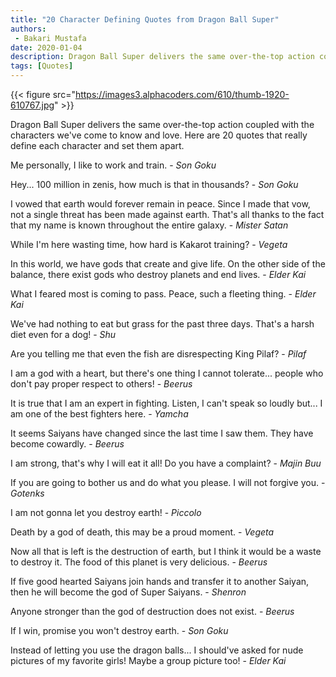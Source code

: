 ```yaml
---
title: "20 Character Defining Quotes from Dragon Ball Super"
authors:
 - Bakari Mustafa
date: 2020-01-04
description: Dragon Ball Super delivers the same over-the-top action coupled with the characters we've come to know and love.
tags: [Quotes]
---
```


{{< figure src="https://images3.alphacoders.com/610/thumb-1920-610767.jpg" >}}

Dragon Ball Super delivers the same over-the-top action coupled with the characters we've come to know and love. Here are 20 quotes that really define each character and set them apart.

Me personally, I like to work and train. - <cite>Son Goku</cite>

Hey... 100 million in zenis, how much is that in thousands? - <cite>Son Goku<cite>
  
I vowed that earth would forever remain in peace. Since I made that vow, not a single threat has been made against earth. That's all thanks to the fact that my name is known throughout the entire galaxy. - <cite>Mister Satan<cite>
  
While I'm here wasting time, how hard is Kakarot training? - <cite>Vegeta</cite>

In this world, we have gods that create and give life. On the other side of the balance, there exist gods who destroy planets and end lives. - <cite>Elder Kai</cite>

What I feared most is coming to pass. Peace, such a fleeting thing. - <cite>Elder Kai</cite>

We've had nothing to eat but grass for the past three days. That's a harsh diet even for a dog! - <cite>Shu</cite>

Are you telling me that even the fish are disrespecting King Pilaf? - <cite>Pilaf</cite>

I am a god with a heart, but there's one thing I cannot tolerate... people who don't pay proper respect to others! - <cite>Beerus</cite>

It is true that I am an expert in fighting. Listen, I can't speak so loudly but... I am one of the best fighters here. - <cite>Yamcha</cite>

It seems Saiyans have changed since the last time I saw them. They have become cowardly. - <cite>Beerus</cite>

I am strong, that's why I will eat it all! Do you have a complaint? - <cite>Majin Buu</cite>

If you are going to bother us and do what you please. I will not forgive you. - <cite>Gotenks</cite>

I am not gonna let you destroy earth! - <cite>Piccolo</cite>

Death by a god of death, this may be a proud moment. - <cite>Vegeta</cite>

Now all that is left is the destruction of earth, but I think it would be a waste to destroy it. The food of this planet is very delicious. - <cite>Beerus</cite>

If five good hearted Saiyans join hands and transfer it to another Saiyan, then he will become the god of Super Saiyans. - <cite>Shenron</cite>

Anyone stronger than the god of destruction does not exist. - <cite>Beerus</cite>

If I win, promise you won't destroy earth. - <cite>Son Goku</cite>

Instead of letting you use the dragon balls... I should've asked for nude pictures of my favorite girls! Maybe a group picture too! - <cite>Elder Kai</cite>
